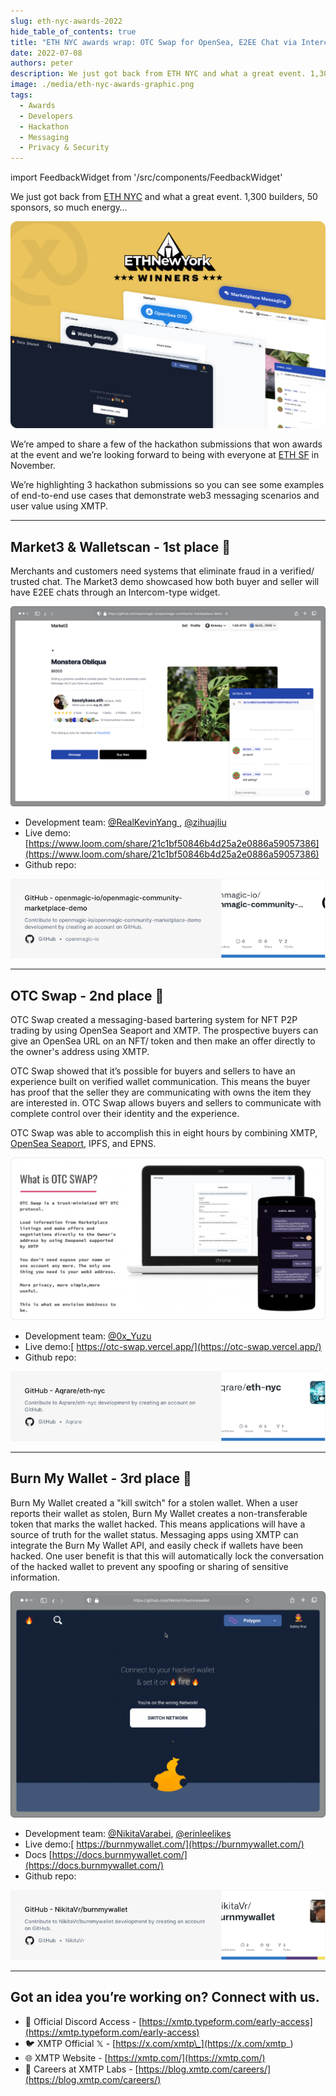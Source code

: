 ```yaml
---
slug: eth-nyc-awards-2022
hide_table_of_contents: true
title: "ETH NYC awards wrap: OTC Swap for OpenSea, E2EE Chat via Intercom widget, and a kill switch “Burn My Wallet” for hacked wallets"
date: 2022-07-08
authors: peter
description: We just got back from ETH NYC and what a great event. 1,300 builders, 50 sponsors, so much energy…
image: ./media/eth-nyc-awards-graphic.png
tags:
  - Awards
  - Developers
  - Hackathon
  - Messaging
  - Privacy & Security
---
```


import FeedbackWidget from '/src/components/FeedbackWidget'

We just got back from [ETH NYC](https://ethglobal.com/) and what a great event. 1,300 builders, 50 sponsors, so much energy…

![eth-nyc-awards-graphic.png](./media/eth-nyc-awards-graphic.png)

<!--truncate-->

We’re amped to share a few of the hackathon submissions that won awards at the event and we’re looking forward to being with everyone at [ETH SF](https://sf.ethglobal.com/) in November.

We’re highlighting 3 hackathon submissions so you can see some examples of end-to-end use cases that demonstrate web3 messaging scenarios and user value using XMTP.

---

## Market3 & Walletscan - 1st place 🥇

Merchants and customers need systems that eliminate fraud in a verified/ trusted chat. The Market3 demo showcased how both buyer and seller will have E2EE chats through an Intercom-type widget.

![market3 screen](media/market3-2.png)

- Development team: [@RealKevinYang ](https://x.com/RealKevinYang), [@zihuajliu](https://x.com/zihuajliu)
- Live demo: [https://www.loom.com/share/21c1bf50846b4d25a2e0886a59057386](https://www.loom.com/share/21c1bf50846b4d25a2e0886a59057386)
- Github repo:

[![openmagic-repo-card.png](media/openmagic-repo-card.png)](https://github.com/openmagic-io/openmagic-community-marketplace-demo)

---

## OTC Swap - 2nd place 🥈

OTC Swap created a messaging-based bartering system for NFT P2P trading by using OpenSea Seaport and XMTP. The prospective buyers can give an OpenSea URL on an NFT/ token and then make an offer directly to the owner's address using XMTP.

OTC Swap showed that it’s possible for buyers and sellers to have an experience built on verified wallet communication. This means the buyer has proof that the seller they are communicating with owns the item they are interested in. OTC Swap allows buyers and sellers to communicate with complete control over their identity and the experience.

OTC Swap was able to accomplish this in eight hours by combining XMTP, [OpenSea Seaport](https://opensea.io/blog/announcements/launching-seaport-saving-the-community-millions-in-fees/), IPFS, and EPNS.

![OTC Swap screen](media/image--1--1-2.png)

- Development team: [@0x_Yuzu](https://x.com/0x_Yuzu)
- Live demo:[ https://otc-swap.vercel.app/](https://otc-swap.vercel.app/)
- Github repo:

[![otcswap-repo-card.png](media/otcswap-repo-card.png)](https://github.com/Aqrare/eth-nyc)

---

## Burn My Wallet - 3rd place 🥉

Burn My Wallet created a "kill switch" for a stolen wallet. When a user reports their wallet as stolen, Burn My Wallet creates a non-transferable token that marks the wallet hacked. This means applications will have a source of truth for the wallet status. Messaging apps using XMTP can integrate the Burn My Wallet API, and easily check if wallets have been hacked. One user benefit is that this will automatically lock the conversation of the hacked wallet to prevent any spoofing or sharing of sensitive information.

![burn my wallet screen](media/burnmywallet-3.png)

- Development team: [@NikitaVarabei](https://x.com/NikitaVarabei), [@erinleelikes](https://x.com/erinleelikes)
- Live demo:[ https://burnmywallet.com/](https://burnmywallet.com/)
- Docs [https://docs.burnmywallet.com/](https://docs.burnmywallet.com/)
- Github repo:

[![burnmywallet-repo-card.png](media/burnmywallet-repo-card.png)](https://github.com/NikitaVr/burnmywallet)

---

## Got an idea you’re working on? Connect with us.

- 👾 Official Discord Access - [https://xmtp.typeform.com/early-access](https://xmtp.typeform.com/early-access)
- 🐦 XMTP Official 𝕏 - [https://x.com/xmtp\_](https://x.com/xmtp_)
- 🌐 XMTP Website - [https://xmtp.com/](https://xmtp.com/)
- 📖 Careers at XMTP Labs - [https://blog.xmtp.com/careers/](https://blog.xmtp.com/careers/)

<br/>
<FeedbackWidget />
